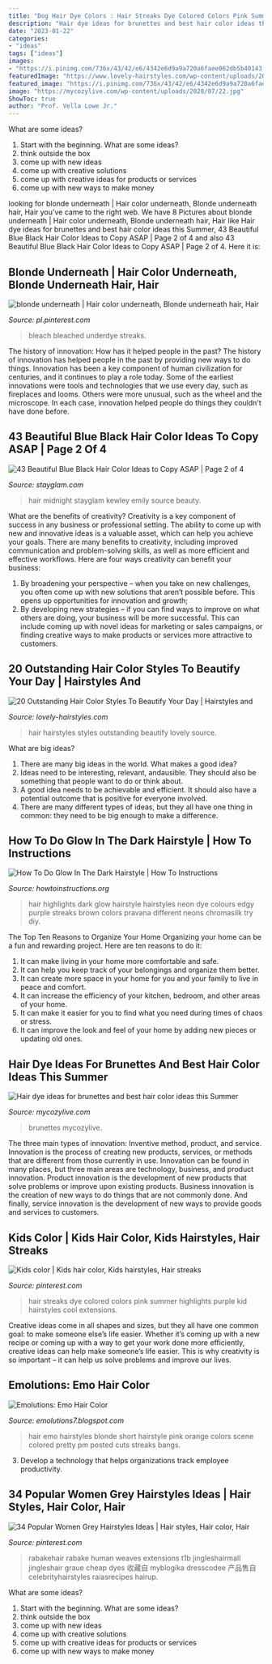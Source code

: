 ```yaml
---
title: "Dog Hair Dye Colors : Hair Streaks Dye Colored Colors Pink Summer Highlights Purple Kid Hairstyles Cool Extensions"
description: "Hair dye ideas for brunettes and best hair color ideas this summer"
date: "2023-01-22"
categories:
- "ideas"
tags: ["ideas"]
images:
- "https://i.pinimg.com/736x/43/42/e6/4342e6d9a9a720a6faee062db5b40143.jpg"
featuredImage: "https://www.lovely-hairstyles.com/wp-content/uploads/2020/03/7-lovely-hairstyles.com-beautiful-hair-color-1003202014317.jpg"
featured_image: "https://i.pinimg.com/736x/43/42/e6/4342e6d9a9a720a6faee062db5b40143.jpg"
image: "https://mycozylive.com/wp-content/uploads/2020/07/22.jpg"
ShowToc: true
author: "Prof. Vella Lowe Jr."
---
```



What are some ideas?
1. Start with the beginning. What are some ideas? 
2. think outside the box 
3. come up with new ideas 
4. come up with creative solutions 
5. come up with creative ideas for products or services 
6. come up with new ways to make money 

	

		
looking for blonde underneath | Hair color underneath, Blonde underneath hair, Hair you've came to the right web. We have 8 Pictures about blonde underneath | Hair color underneath, Blonde underneath hair, Hair like Hair dye ideas for brunettes and best hair color ideas this Summer, 43 Beautiful Blue Black Hair Color Ideas to Copy ASAP | Page 2 of 4 and also 43 Beautiful Blue Black Hair Color Ideas to Copy ASAP | Page 2 of 4. Here it is:
		
    
## Blonde Underneath | Hair Color Underneath, Blonde Underneath Hair, Hair

<img loading=lazy src="https://i.pinimg.com/736x/43/42/e6/4342e6d9a9a720a6faee062db5b40143.jpg" onerror="this.onerror=null;this.src='https://tse4.mm.bing.net/th?id=OIP.RlGB78AXh_xdeGQ1HHdKJwHaMA&amp;pid=15.1';" alt="blonde underneath | Hair color underneath, Blonde underneath hair, Hair">

_Source: pl.pinterest.com_

>bleach bleached underdye streaks. 

	

The history of innovation: How has it helped people in the past?
The history of innovation has helped people in the past by providing new ways to do things. Innovation has been a key component of human civilization for centuries, and it continues to play a role today. Some of the earliest innovations were tools and technologies that we use every day, such as fireplaces and looms. Others were more unusual, such as the wheel and the microscope. In each case, innovation helped people do things they couldn't have done before.

    
## 43 Beautiful Blue Black Hair Color Ideas To Copy ASAP | Page 2 Of 4

<img loading=lazy src="https://stayglam.com/wp-content/uploads/2019/01/Midnight-Blue.jpg" onerror="this.onerror=null;this.src='https://tse1.mm.bing.net/th?id=OIP.utsoKNsQab-Q08B05We_DQHaKG&amp;pid=15.1';" alt="43 Beautiful Blue Black Hair Color Ideas to Copy ASAP | Page 2 of 4">

_Source: stayglam.com_

>hair midnight stayglam kewley emily source beauty. 

	

What are the benefits of creativity?
Creativity is a key component of success in any business or professional setting. The ability to come up with new and innovative ideas is a valuable asset, which can help you achieve your goals. There are many benefits to creativity, including improved communication and problem-solving skills, as well as more efficient and effective workflows. Here are four ways creativity can benefit your business: 
1) By broadening your perspective – when you take on new challenges, you often come up with new solutions that aren’t possible before. This opens up opportunities for innovation and growth; 
2) By developing new strategies – if you can find ways to improve on what others are doing, your business will be more successful. This can include coming up with novel ideas for marketing or sales campaigns, or finding creative ways to make products or services more attractive to customers.

    
## 20 Outstanding Hair Color Styles To Beautify Your Day | Hairstyles And

<img loading=lazy src="https://www.lovely-hairstyles.com/wp-content/uploads/2020/03/7-lovely-hairstyles.com-beautiful-hair-color-1003202014317.jpg" onerror="this.onerror=null;this.src='https://tse2.mm.bing.net/th?id=OIP.spuESg4cylsEgz2_5QOIdQHaKd&amp;pid=15.1';" alt="20 Outstanding Hair Color Styles To Beautify Your Day | Hairstyles and">

_Source: lovely-hairstyles.com_

>hair hairstyles styles outstanding beautify lovely source. 

	

What are big ideas?
1. There are many big ideas in the world. What makes a good idea?
2. Ideas need to be interesting, relevant, andausible. They should also be something that people want to do or think about.
3. A good idea needs to be achievable and efficient. It should also have a potential outcome that is positive for everyone involved.
4. There are many different types of ideas, but they all have one thing in common: they need to be big enough to make a difference.

    
## How To Do Glow In The Dark Hairstyle | How To Instructions

<img loading=lazy src="http://www.howtoinstructions.org/wp-content/uploads/2016/11/How-To-Do-Glow-In-The-Dark-Hairstyle-2.jpg" onerror="this.onerror=null;this.src='https://tse2.mm.bing.net/th?id=OIP.WoGygrDvBuZjcfJwQOl71AHaJ-&amp;pid=15.1';" alt="How To Do Glow In The Dark Hairstyle | How To Instructions">

_Source: howtoinstructions.org_

>hair highlights dark glow hairstyle hairstyles neon dye colours edgy purple streaks brown colors pravana different neons chromasilk try diy. 

	

The Top Ten Reasons to Organize Your Home
Organizing your home can be a fun and rewarding project. Here are ten reasons to do it: 
1. It can make living in your home more comfortable and safe.
2. It can help you keep track of your belongings and organize them better. 
3. It can create more space in your home for you and your family to live in peace and comfort. 
4. It can increase the efficiency of your kitchen, bedroom, and other areas of your home. 
5. It can make it easier for you to find what you need during times of chaos or stress. 
6. It can improve the look and feel of your home by adding new pieces or updating old ones. 

    
## Hair Dye Ideas For Brunettes And Best Hair Color Ideas This Summer

<img loading=lazy src="https://mycozylive.com/wp-content/uploads/2020/07/22.jpg" onerror="this.onerror=null;this.src='https://tse2.mm.bing.net/th?id=OIP.QRzrCp-TtqWioz-A8D1oRAHaKI&amp;pid=15.1';" alt="Hair dye ideas for brunettes and best hair color ideas this Summer">

_Source: mycozylive.com_

>brunettes mycozylive. 

	

The three main types of innovation: Inventive method, product, and service.
Innovation is the process of creating new products, services, or methods that are different from those currently in use. Innovation can be found in many places, but three main areas are technology, business, and product innovation. 
Product innovation is the development of new products that solve problems or improve upon existing products. Business innovation is the creation of new ways to do things that are not commonly done. And finally, service innovation is the development of new ways to provide goods and services to customers.

    
## Kids Color | Kids Hair Color, Kids Hairstyles, Hair Streaks

<img loading=lazy src="https://i.pinimg.com/736x/fa/5c/55/fa5c55bde91c4e6523ea487c41a9130f--summer-kids-suzanne.jpg" onerror="this.onerror=null;this.src='https://tse2.mm.bing.net/th?id=OIP.ScWObPfamAe0c-JnpBBvIgHaJ4&amp;pid=15.1';" alt="Kids color | Kids hair color, Kids hairstyles, Hair streaks">

_Source: pinterest.com_

>hair streaks dye colored colors pink summer highlights purple kid hairstyles cool extensions. 

	

Creative ideas come in all shapes and sizes, but they all have one common goal: to make someone else’s life easier. Whether it’s coming up with a new recipe or coming up with a way to get your work done more efficiently, creative ideas can help make someone’s life easier. This is why creativity is so important – it can help us solve problems and improve our lives.

    
## Emolutions: Emo Hair Color

<img loading=lazy src="http://4.bp.blogspot.com/-4ng2DWhBLuE/TeDeh8N44WI/AAAAAAAAAkQ/dxZcRTv3-k4/s1600/Emo+Hair+Color0010.jpg" onerror="this.onerror=null;this.src='https://tse3.mm.bing.net/th?id=OIP.6ak33oZKU9I3dbfUVsfbSQAAAA&amp;pid=15.1';" alt="Emolutions: Emo Hair Color">

_Source: emolutions7.blogspot.com_

>hair emo hairstyles blonde short hairstyle pink orange colors scene colored pretty pm posted cuts streaks bangs. 

	

3. Develop a technology that helps organizations track employee productivity. 

    
## 34 Popular Women Grey Hairstyles Ideas | Hair Styles, Hair Color, Hair

<img loading=lazy src="https://i.pinimg.com/736x/ec/4f/ee/ec4fee1a8e3b2e749d8571e93ab21fe0.jpg" onerror="this.onerror=null;this.src='https://tse1.mm.bing.net/th?id=OIP.mMIXRWCDKYU-O0_-AqLZywHaLH&amp;pid=15.1';" alt="34 Popular Women Grey Hairstyles Ideas | Hair styles, Hair color, Hair">

_Source: pinterest.com_

>rabakehair rabake human weaves extensions t1b jingleshairmall jingleshair graue cheap dyes 收藏自 myblogika dresscodee 产品售自 celebrityhairstyles raiasrecipes hairup. 

	

What are some ideas?
1. Start with the beginning. What are some ideas? 
2. think outside the box 
3. come up with new ideas 
4. come up with creative solutions 
5. come up with creative ideas for products or services 
6. come up with new ways to make money 


